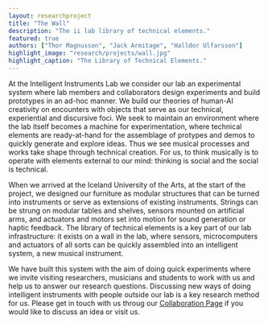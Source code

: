 ```yaml
---
layout: researchproject
title: "The Wall"
description: "The ii lab library of technical elements."
featured: true
authors: ["Thor Magnusson", "Jack Armitage", "Halldor Ulfarsson"]
highlight_image: "research/projects/wall.jpg"
highlight_caption: "The Library of Technical Elements."
---
```


<script>
  import CaptionedImage from "../../components/Images/CaptionedImage.svelte"
</script>

At the Intelligent Instruments Lab we consider our lab an experimental system where lab members and collaborators design experiments and build prototypes in an ad-hoc manner. We build our theories of human-AI creativity on encounters with objects that serve as our technical, experiential and discursive foci. We seek to maintain an environment where the lab itself becomes a machine for experimentation, where technical elements are ready-at-hand for the assemblage of protypes and demos to quickly generate and explore ideas. Thus we see musical processes and works take shape through technical creation. For us, to think musically is to operate with elements external to our mind: thinking is social and the social is technical. 

When we arrived at the Iceland University of the Arts, at the start of the project, we designed our furniture as modular structures that can be turned into instruments or serve as extensions of existing instruments. Strings can be strung on modular tables and shelves, sensors mounted on artificial arms, and actuators and motors set into motion for sound generation or haptic feedback. The library of technical elements is a key part of our lab infrastructure: it exists on a wall in the lab, where sensors, microcomputers and actuators of all sorts can be quickly assembled into an intelligent system, a new musical instrument. 

We have built this system with the aim of doing quick experiments where we invite visiting researchers, musicians and students to work with us and help us to answer our research questions. Discussing new ways of doing intelligent instruments with people outside our lab is a key research method for us. Please get in touch with us throug our <a href="/collaborate"> Collaboration Page</a> if you would like to discuss an idea or visit us.


<CaptionedImage
  src="research/projects/wall2.jpg"
  alt="A picture of the wall with the library of technical elements"
  caption="The library of technical elements."/>
